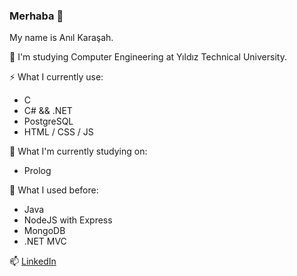 ### Merhaba 👋

My name is Anıl Karaşah.

📌 I'm studying Computer Engineering at Yıldız Technical University.

⚡ What I currently use:
- C
- C# && .NET
- PostgreSQL
- HTML / CSS / JS

🌱 What I'm currently studying on:
- Prolog

🔭 What I used before:
- Java
- NodeJS with Express
- MongoDB
- .NET MVC
	
📫  [LinkedIn](https://www.linkedin.com/in/anilkarasah/)
